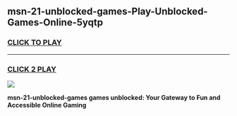 
## msn-21-unblocked-games-Play-Unblocked-Games-Online-5yqtp
<h3>
<a href="https://premium76.site?title=msn-21-unblocked-games&ref=25A">CLICK TO PLAY</a></h3>
<hr>

<h3>
<a href="https://premium76.site?title=msn-21-unblocked-games&ref=25A">CLICK 2 PLAY</a>
  
</h3>

<a href="https://premium76.site?title=msn-21-unblocked-games&ref=25A"><img src="https://clearcache.store/games.png"></a>


**msn-21-unblocked-games games unblocked: Your Gateway to Fun and Accessible Online Gaming**
